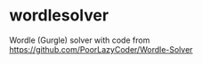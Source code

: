 # wordlesolver
Wordle (Gurgle) solver with code from https://github.com/PoorLazyCoder/Wordle-Solver

